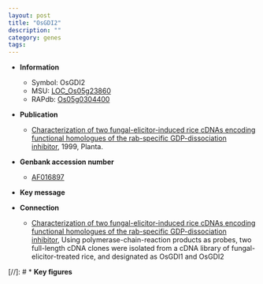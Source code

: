 ```yaml
---
layout: post
title: "OsGDI2"
description: ""
category: genes
tags: 
---
```


* **Information**  
    + Symbol: OsGDI2  
    + MSU: [LOC_Os05g23860](http://rice.plantbiology.msu.edu/cgi-bin/ORF_infopage.cgi?orf=LOC_Os05g23860)  
    + RAPdb: [Os05g0304400](http://rapdb.dna.affrc.go.jp/viewer/gbrowse_details/irgsp1?name=Os05g0304400)  

* **Publication**  
    + [Characterization of two fungal-elicitor-induced rice cDNAs encoding functional homologues of the rab-specific GDP-dissociation inhibitor](http://www.ncbi.nlm.nih.gov/pubmed?term=Characterization+of+two+fungal-elicitor-induced+rice+cDNAs+encoding+functional+homologues+of+the+rab-specific+GDP-dissociation+inhibitor%5BTitle%5D), 1999, Planta.

* **Genbank accession number**  
    + [AF016897](http://www.ncbi.nlm.nih.gov/nuccore/AF016897)

* **Key message**  

* **Connection**  
    + [Characterization of two fungal-elicitor-induced rice cDNAs encoding functional homologues of the rab-specific GDP-dissociation inhibitor](http://www.ncbi.nlm.nih.gov/pubmed?term=Characterization+of+two+fungal-elicitor-induced+rice+cDNAs+encoding+functional+homologues+of+the+rab-specific+GDP-dissociation+inhibitor%5BTitle%5D), Using polymerase-chain-reaction products as probes, two full-length cDNA clones were isolated from a cDNA library of fungal-elicitor-treated rice, and designated as OsGDI1 and OsGDI2

[//]: # * **Key figures**  


